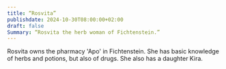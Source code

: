 ```yaml
---
title: “Rosvita”
publishdate: 2024-10-30T08:00:00+02:00
draft: false
Summary: “Rosvita the herb woman of Fichtenstein.”
---
```

Rosvita owns the pharmacy 'Apo' in Fichtenstein. She has basic knowledge of herbs and potions, but also of drugs. She also has a daughter Kira.
